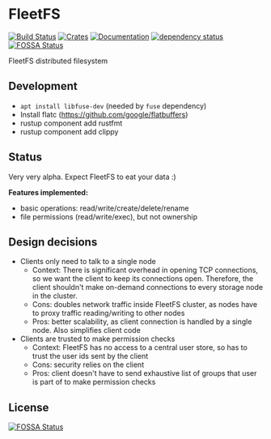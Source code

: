 # FleetFS
[![Build Status](https://travis-ci.com/fleetfs/fleetfs.svg?branch=master)](https://travis-ci.com/fleetfs/fleetfs)
[![Crates](https://img.shields.io/crates/v/fleetfs.svg)](https://crates.io/crates/fleetfs)
[![Documentation](https://docs.rs/fleetfs/badge.svg)](https://docs.rs/fleetfs)
[![dependency status](https://deps.rs/repo/github/fleetfs/fleetfs/status.svg)](https://deps.rs/repo/github/fleetfs/fleetfs)
[![FOSSA Status](https://app.fossa.io/api/projects/git%2Bgithub.com%2Ffleetfs%2Ffleetfs.svg?type=shield)](https://app.fossa.io/projects/git%2Bgithub.com%2Ffleetfs%2Ffleetfs?ref=badge_shield)

FleetFS distributed filesystem

## Development
* `apt install libfuse-dev` (needed by `fuse` dependency)
* Install flatc (https://github.com/google/flatbuffers)
* rustup component add rustfmt
* rustup component add clippy

## Status
Very very alpha. Expect FleetFS to eat your data :)

**Features implemented:**
* basic operations: read/write/create/delete/rename
* file permissions (read/write/exec), but not ownership

## Design decisions
* Clients only need to talk to a single node
  * Context: There is significant overhead in opening TCP connections, so we want the client to keep its
  connections open. Therefore, the client shouldn't make on-demand connections to every storage node in
  the cluster.
  * Cons: doubles network traffic inside FleetFS cluster, as nodes have to proxy traffic reading/writing
  to other nodes
  * Pros: better scalability, as client connection is handled by a single node. Also simplifies client code
* Clients are trusted to make permission checks
  * Context: FleetFS has no access to a central user store, so has to trust the user ids sent by the client
  * Cons: security relies on the client
  * Pros: client doesn't have to send exhaustive list of groups that user is part of to make permission checks

## License
[![FOSSA Status](https://app.fossa.io/api/projects/git%2Bgithub.com%2Ffleetfs%2Ffleetfs.svg?type=large)](https://app.fossa.io/projects/git%2Bgithub.com%2Ffleetfs%2Ffleetfs?ref=badge_large)
